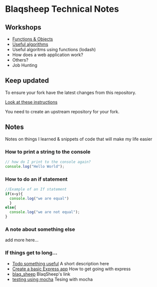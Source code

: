 # Blaqsheep Technical Notes

## Workshops

* [Functions & Objects](./workshops/functions_and_objects_slides.html)
* [Useful algorithms](./workshops/useful_algorithms.md)
* Useful algoritms using functions (lodash)
* How does a web application work?
* Others?
* Job Hunting

## Keep updated

To ensure your fork have the latest changes from this repository.

[Look at these instructions](https://help.github.com/articles/configuring-a-remote-for-a-fork/)

You need to create an upstream repository for your fork.

## Notes

Notes on things I learned & snippets of code that will make my life easier

### How to print a string to the console

```javascript
// how do I print to the console again?
console.log("Hello World");
```
### How to do an if statement
```javascript
//Example of an If statement
if(x=y){
  console.log("we are equal")
  }
else{
  console.log("we are not equal");
}
```
### A note about something else
add more here...

### If things get to long...

* [Todo something useful](notes/my_file.md) A short description here
* [Create a basic Express app](notes/my_file.md) How to get going with express
* [blaq_sheep](notes/blaq_sheep.md) BlaqSheep's link
* [testing using mocha](notes/testing_mocha.md) Tesing with mocha
